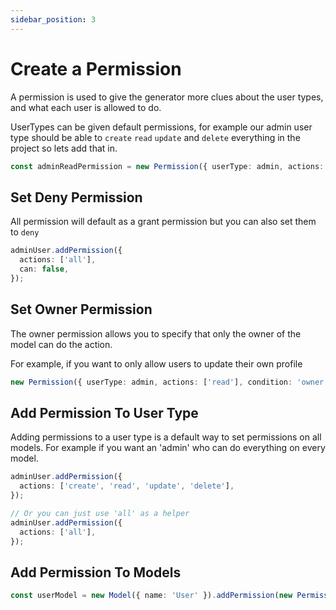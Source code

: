 ```yaml
---
sidebar_position: 3
---
```


# Create a Permission

A permission is used to give the generator more clues about the user types, and what each user is allowed to do.

UserTypes can be given default permissions, for example our admin user type should be able to `create` `read` `update` and `delete` everything in the project so lets add that in.

```typescript
const adminReadPermission = new Permission({ userType: admin, actions: ['read'], can: true });
```

## Set Deny Permission

All permission will default as a grant permission but you can also set them to `deny`

```typescript
adminUser.addPermission({
  actions: ['all'],
  can: false,
});
```

## Set Owner Permission

The owner permission allows you to specify that only the owner of the model can do the action.

For example, if you want to only allow users to update their own profile

```typescript
new Permission({ userType: admin, actions: ['read'], condition: 'owner' });
```

## Add Permission To User Type

Adding permissions to a user type is a default way to set permissions on all models. For example if you want an 'admin' who can do everything on every model.

```typescript
adminUser.addPermission({
  actions: ['create', 'read', 'update', 'delete'],
});

// Or you can just use 'all' as a helper
adminUser.addPermission({
  actions: ['all'],
});
```

## Add Permission To Models

```typescript
const userModel = new Model({ name: 'User' }).addPermission(new Permission({ userType: admin, actions: ['all'] }));
```
